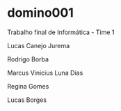 domino001
=========

Trabalho final de Informática - Time 1

Lucas Canejo Jurema

Rodrigo Borba

Marcus Vinicius Luna Dias

Regina Gomes

Lucas Borges
